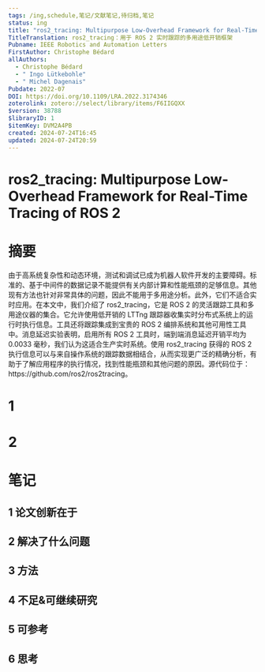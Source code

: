 ```yaml
---
tags: /ing,schedule,笔记/文献笔记,待归档,笔记
status: ing
title: "ros2_tracing: Multipurpose Low-Overhead Framework for Real-Time Tracing of ROS 2"
TitleTranslation: ros2_tracing：用于 ROS 2 实时跟踪的多用途低开销框架
Pubname: IEEE Robotics and Automation Letters
FirstAuthor: Christophe Bédard
allAuthors:
  - Christophe Bédard
  - " Ingo Lütkebohle"
  - " Michel Dagenais"
Pubdate: 2022-07
DOI: https://doi.org/10.1109/LRA.2022.3174346
zoterolink: zotero://select/library/items/F6IIGQXX
$version: 38788
$libraryID: 1
$itemKey: DVM2A4PB
created: 2024-07-24T16:45
updated: 2024-07-24T20:59
---
```

# ros2\_tracing: Multipurpose Low-Overhead Framework for Real-Time Tracing of ROS 2

# 摘要

由于高系统复杂性和动态环境，测试和调试已成为机器人软件开发的主要障碍。标准的、基于中间件的数据记录不能提供有关内部计算和性能瓶颈的足够信息。其他现有方法也针对非常具体的问题，因此不能用于多用途分析。此外，它们不适合实时应用。在本文中，我们介绍了 ros2\_tracing，它是 ROS 2 的灵活跟踪工具和多用途仪器的集合。它允许使用低开销的 LTTng 跟踪器收集实时分布式系统上的运行时执行信息。工具还将跟踪集成到宝贵的 ROS 2 编排系统和其他可用性工具中。消息延迟实验表明，启用所有 ROS 2 工具时，端到端消息延迟开销平均为 0.0033 毫秒，我们认为这适合生产实时系统。使用 ros2\_tracing 获得的 ROS 2 执行信息可以与来自操作系统的跟踪数据相结合，从而实现更广泛的精确分析，有助于了解应用程序的执行情况，找到性能瓶颈和其他问题的原因。源代码位于：https\://github.com/ros2/ros2tracing。

# 1

# 2

# 笔记

## 1 论文创新在于

## 2 解决了什么问题

## 3 方法

## 4 不足&可继续研究

## 5 可参考

## 6 思考
